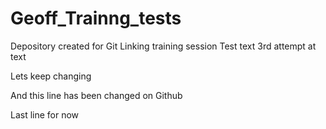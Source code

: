# Geoff_Trainng_tests
Depository created for Git Linking training session
Test text
3rd attempt at text

Lets keep changing

And this line has been changed on Github

Last line for now

